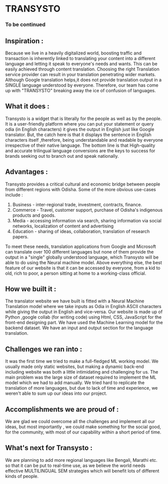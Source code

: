 # TRANSYSTO

### To be continued

## Inspiration :
Because we live in a heavily digitalized world, boosting traffic and transaction is inherently linked to translating your content into a different language and letting it speak to everyone's needs and wants. This can be easily achieved through content translation. Choosing the right Translation service provider can result in your translation penetrating wider markets. Although Google translation helps,it does not provide translation output in a SINGLE language understood by everyone. Therefore, our team has come up with "TRANSYSTO" breaking away the ice of confusion of languages.

## What it does :
Transysto is a widget that is literally for the people as well as by the people. It is a user-friendly platform where you can put your statement or query odia (in English characters) it gives the output in English just like Google translator. But, the catch here is that it displays the sentence in English characters itself ,therefore, being understandable and readable by everyone irrespective of their native language. The bottom line is that High-quality and accurate trilingual language conversions are the keys to success for brands seeking out to branch out and speak nationally. 

## Advantages :
Transysto provides a critical cultural and economic bridge between people from different regions with Odisha. Some of the more obvious use-cases include :
1. Business - inter-regional trade, investment, contracts, finance.
2. Commerce - Travel, customer support, purchase of Odisha's indigenous products and goods.
3. Media - accessing information via search, sharing information via social networks, localization of content and advertising
4. Education - sharing of ideas, collaboration, translation of research papers.

To meet these needs, translation applications from Google and Microsoft can translate over 100 different languages but none of them provide the output in a "single" globally understood language, which Transysto will be able to do using the Neural machine model. 
Above everything else, the best feature of our website is that it can be accessed by everyone, from a kid to old, rich to poor, a person sitting at home to a working-class official.

## How we built it :
The translator website we have built is fitted with a Neural Machine Translation model where we take inputs as Odia in English ASCII characters while giving the output in English and vice-versa. Our website is made up of Python ,google collab (for writing code) using Html, CSS, JavaScript for the front-end designing part. We have used the Machine Learning model for the backend dataset. We have an input and output section for the language translation. 

## Challenges we ran into :
It was the first time we tried to make a full-fledged ML working model. We usually made only static websites, but making a dynamic back-end including website was both a little intimidating and challenging for us. The main problem was the large size of dataset required to implement the ML model which we had to add manually. We tried hard to replicate the translation of more languages, but due to lack of time and experience, we weren't able to sum up our ideas into our project.

## Accomplishments we are proud of :
We are glad we could overcome all the challenges and implement all our ideas, but most importantly , we could make something for the social good, for the community, with most of our capability within a short period of time.

## What's next for Transysto :
We are planning to add more regional languages like Bengali, Marathi etc. so that it can be put to real-time use, as we believe the world needs effective MULTILINGUAL SEM strategies which will benefit lots of different kinds of people. 
